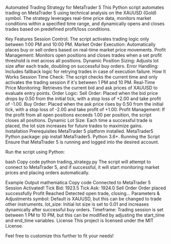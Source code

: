 Automated Trading Strategy for MetaTrader 5
This Python script automates trading on MetaTrader 5 using technical analysis on the XAUUSD (Gold) symbol. The strategy leverages real-time price data, monitors market conditions within a specified time range, and dynamically opens and closes trades based on predefined profit/loss conditions.

Key Features
Session Control: The script activates trading logic only between 1:00 PM and 10:00 PM.
Market Order Execution: Automatically places buy or sell orders based on real-time market price movements.
Profit Management: Monitors open positions and closes trades when a set profit threshold is met across all positions.
Dynamic Position Sizing: Adjusts lot size after each trade, doubling on successful buy orders.
Error Handling: Includes fallback logic for retrying trades in case of execution failure.
How It Works
Session Time Check: The script checks the current time and only activates the trading session if it's between 1 PM and 10 PM.
Real-Time Price Monitoring: Retrieves the current bid and ask prices of XAUUSD to evaluate entry points.
Order Logic:
Sell Order: Placed when the bid price drops by 0.50 from the initial tick, with a stop loss of +2.00 and take profit of -1.00.
Buy Order: Placed when the ask price rises by 0.50 from the initial tick, with a stop loss of -2.00 and take profit of +1.00.
Profit Management: If the profit from all open positions exceeds 1.00 per position, the script closes all positions.
Dynamic Lot Size: Each time a successful trade is placed, the lot size increases for future trades to maximize gains.
Installation
Prerequisites
MetaTrader 5 platform installed.
MetaTrader5 Python package: pip install MetaTrader5.
Python 3.6+.
Running the Script
Ensure that MetaTrader 5 is running and logged into the desired account.

Run the script using Python:

bash
Copy code
python trading_strategy.py
The script will attempt to connect to MetaTrader 5, and if successful, it will start monitoring market prices and placing orders automatically.

Example Output
mathematica
Copy code
Connected to MetaTrader 5
Session Activated!
Tick Bid: 1923.5   Tick Ask: 1924.0
Sell Order
Order placed successfully
Profit Reached
Detected open trade, closing...
Parameters & Adjustments
symbol: Default is XAUUSD, but this can be changed to trade other instruments.
lot_size: Initial lot size is set to 0.01 and increases dynamically after successful buy orders.
Timeframe: Trading session is set between 1 PM to 10 PM, but this can be modified by adjusting the start_time and end_time variables.
License
This project is licensed under the MIT License.

Feel free to customize this further to fit your needs!

